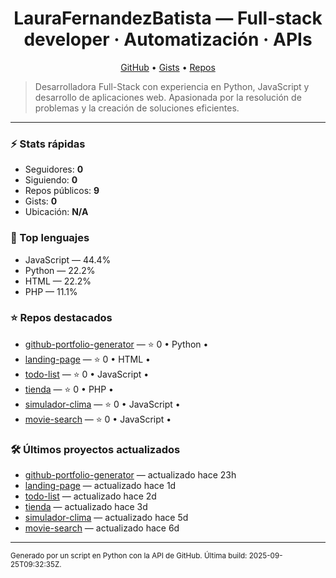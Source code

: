 <h1 align="center">LauraFernandezBatista — Full‑stack developer · Automatización · APIs</h1>

<p align="center">
  <a href="https://github.com/LauraFernandezBatista">GitHub</a> •
  <a href="https://gist.github.com/LauraFernandezBatista">Gists</a> •
  <a href="https://github.com/LauraFernandezBatista?tab=repositories">Repos</a>
</p>

> Desarrolladora Full-Stack con experiencia en Python, JavaScript y desarrollo de aplicaciones web. Apasionada por la resolución de problemas y la creación de soluciones eficientes.

---

### ⚡ Stats rápidas
- Seguidores: **0**
- Siguiendo: **0**
- Repos públicos: **9**
- Gists: **0**
- Ubicación: **N/A**

### 🧠 Top lenguajes
- JavaScript — 44.4%
- Python — 22.2%
- HTML — 22.2%
- PHP — 11.1%

### ⭐ Repos destacados
- [github-portfolio-generator](https://github.com/LauraFernandezBatista/github-portfolio-generator) — ⭐ 0 • Python • 
- [landing-page](https://github.com/LauraFernandezBatista/landing-page) — ⭐ 0 • HTML • 
- [todo-list](https://github.com/LauraFernandezBatista/todo-list) — ⭐ 0 • JavaScript • 
- [tienda](https://github.com/LauraFernandezBatista/tienda) — ⭐ 0 • PHP • 
- [simulador-clima](https://github.com/LauraFernandezBatista/simulador-clima) — ⭐ 0 • JavaScript • 
- [movie-search](https://github.com/LauraFernandezBatista/movie-search) — ⭐ 0 • JavaScript • 

### 🛠️ Últimos proyectos actualizados
- [github-portfolio-generator](https://github.com/LauraFernandezBatista/github-portfolio-generator) — actualizado hace 23h
- [landing-page](https://github.com/LauraFernandezBatista/landing-page) — actualizado hace 1d
- [todo-list](https://github.com/LauraFernandezBatista/todo-list) — actualizado hace 2d
- [tienda](https://github.com/LauraFernandezBatista/tienda) — actualizado hace 3d
- [simulador-clima](https://github.com/LauraFernandezBatista/simulador-clima) — actualizado hace 5d
- [movie-search](https://github.com/LauraFernandezBatista/movie-search) — actualizado hace 6d

---

<sub>Generado por un script en Python con la API de GitHub. Última build: 2025-09-25T09:32:35Z.</sub>
